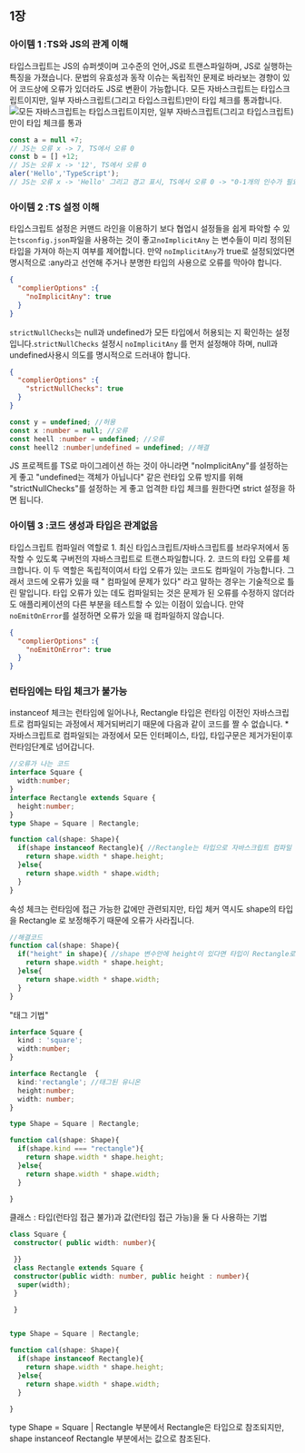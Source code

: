 ## 1장
### 아이템 1 :TS와 JS의 관계 이해
타입스크립트는 JS의 슈퍼셋이며 고수준의 언어,JS로 트랜스파일하며, JS로 실행하는 특징을 가졌습니다. 문법의 유효성과 동작 이슈는 독립적인 문제로 바라보는 경향이 있어 코드상에 오류가 있더라도 JS로 변환이 가능합니다. 모든 자바스크립트는 타입스크립트이지만, 일부 자바스크립트(그리고 타입스크립트)만이 타입 체크를 통과합니다.
<img src="https://www.dgmunit1.com/static/d471854b8ba722df848a7d2f2c49e092/a430b/typechecker.jpg" alt="모든 자바스크립트는 타입스크립트이지만, 일부 자바스크립트(그리고 타입스크립트)만이 타입 체크를 통과">

```js
const a = null +7;
// JS는 오류 x -> 7, TS에서 오류 0
const b = [] +12;
// JS는 오류 x -> '12', TS에서 오류 0
aler('Hello','TypeScript');
// JS는 오류 x -> 'Hello' 그리고 경고 표시, TS에서 오류 0 -> "0-1개의 인수가 필요한데 2개를 가져왔습니다."
```

### 아이템 2 :TS 설정 이해
타입스크립트 설정은 커맨드 라인을 이용하기 보다 협업시 설정들을 쉽게 파악할 수 있는`tsconfig.json`파일을 사용하는 것이 좋고`noImplicitAny` 는 변수들이 미리 정의된 타입을 가져야 하는지 여부를 제어합니다. 만약 `noImplicitAny`가 true로 설정되었다면 명시적으로 :any라고 선언해 주거나 분명한 타입의 사용으로 오류를 막아야 합니다. 
```json
{
  "complierOptions" :{
    "noImplicitAny": true
  }
}
```
`strictNullChecks`는 null과 undefined가 모든 타입에서 허용되는 지 확인하는 설정입니다.`strictNullChecks` 설정시  `noImplicitAny` 를 먼저 설정해야 하며, null과 undefined사용시 의도를 명시적으로 드러내야 합니다.
```json
{
  "complierOptions" :{
    "strictNullChecks": true
  }
}
```
```ts
const y = undefined; //허용
const x :number = null; //오류
const heell :number = undefined; //오류
const heell2 :number|undefined = undefined; //해결
```
JS 프로젝트를 TS로 마이그레이션 하는 것이 아니라면 "noImplicitAny"를 설정하는 게 좋고 "undefined는 객체가 아닙니다" 같은 런타입 오류 방지를 위해 "strictNullChecks"를 설정하는 게 좋고 업격한 타입 체크를 원한다면 strict 설정을 하면 됩니다. 

### 아이템 3 :코드 생성과 타입은 관계없음
타입스크립트 컴파일러 역할로 1. 최신 타입스크립트/자바스크립트를 브라우저에서 동작할 수 있도록 구버전의 자바스크립트로 트랜스파일합니다. 2. 코드의 타입 오류를 체크합니다. 이 두 역할은 독립적이여서 타입 오류가 있는 코드도 컴파일이 가능합니다. 그래서  코드에 오류가 있을 때 " 컴파일에 문제가 있다" 라고 말하는 경우는 기술적으로 틀린 말입니다. 타입 오류가 있는 데도 컴파일되는 것은 문제가 된 오류를 수정하지 않더라도 애플리케이션의 다른 부분을 테스트할 수 있는 이점이 있습니다. 만약 `noEmitOnError`를 설정하면 오류가 있을 때 컴파일하지 않습니다. 
```json
{
  "complierOptions" :{
    "noEmitOnError": true
  }
}
```
### 런타임에는 타입 체크가 불가능
instanceof 체크는 런타임에 일어나나, Rectangle 타입은 런타임 이전인 자바스크립트로 컴파일되는 과정에서 제거되버리기 때문에 다음과 같이 코드를 짤 수 없습니다. 
*자바스크립트로 컴파일되는 과정에서 모든 인터페이스, 타입, 타입구문은 제거가된이후 런타임단계로 넘어갑니다. 
```ts
//오류가 나는 코드 
interface Square {
  width:number;
}
interface Rectangle extends Square {
  height:number;
}
type Shape = Square | Rectangle;

function cal(shape: Shape){
  if(shape instanceof Rectangle){ //Rectangle는 타입으로 자바스크립트 컴파일 하는 과정에서 제거되므로 로직에 관여해선 안된다. 
    return shape.width * shape.height;
  }else{
    return shape.width * shape.width;
  }
}
```
속성 체크는 런타임에 접근 가능한 값에만 관련되지만, 타입 체커 역시도 shape의 타입을 Rectangle 로 보정해주기 때문에 오류가 사라집니다. 
```ts
//해결코드
function cal(shape: Shape){
  if("height" in shape){ //shape 변수안에 height이 있다면 타입이 Rectangle로 가정
    return shape.width * shape.height;
  }else{
    return shape.width * shape.width;
  }
}
```
"태그 기법"
```ts
interface Square {
  kind : 'square';
  width:number;
}

interface Rectangle  {
  kind:'rectangle'; //태그된 유니온 
  height:number;
  width: number;
}

type Shape = Square | Rectangle;

function cal(shape: Shape){
  if(shape.kind === "rectangle"){
    return shape.width * shape.height;
  }else{
    return shape.width * shape.width;
  }

}
```
클래스 : 타입(런타임 접근 불가)과 값(런타임 접근 가능)을 둘 다 사용하는 기법
```ts
class Square {
 constructor( public width: number){

 }}
 class Rectangle extends Square {
 constructor(public width: number, public height : number){
  super(width);
 }

 }


type Shape = Square | Rectangle;

function cal(shape: Shape){
  if(shape instanceof Rectangle){
    return shape.width * shape.height;
  }else{
    return shape.width * shape.width;
  }

}
```
type Shape = Square | Rectangle 부분에서 Rectangle은 타입으로 참조되지만, shape instanceof Rectangle 부분에서는 값으로 참조된다. 
